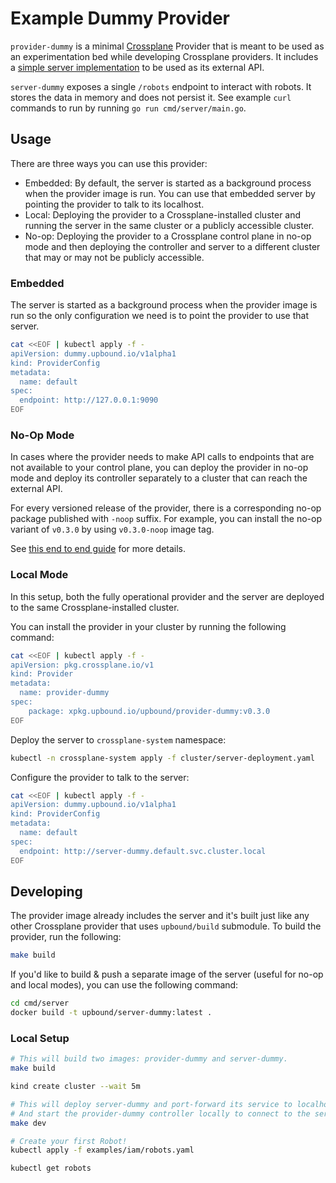 # Example Dummy Provider

`provider-dummy` is a minimal [Crossplane](https://crossplane.io/) Provider
that is meant to be used as an experimentation bed while developing Crossplane
providers. It includes a [simple server implementation](cmd/server/main.go) to
be used as its external API.

`server-dummy` exposes a single `/robots` endpoint to interact with robots. It
stores the data in memory and does not persist it. See example `curl` commands
to run by running `go run cmd/server/main.go`.

## Usage

There are three ways you can use this provider:
* Embedded: By default, the server is started as a background process when the
  provider image is run. You can use that embedded server by pointing the provider
  to talk to its localhost.
* Local: Deploying the provider to a Crossplane-installed cluster and running the server
  in the same cluster or a publicly accessible cluster.
* No-op: Deploying the provider to a Crossplane control plane in no-op mode and then
  deploying the controller and server to a different cluster that may or may not
  be publicly accessible.

### Embedded

The server is started as a background process when the provider image is run so
the only configuration we need is to point the provider to use that server.

```bash
cat <<EOF | kubectl apply -f -
apiVersion: dummy.upbound.io/v1alpha1
kind: ProviderConfig
metadata:
  name: default
spec:
  endpoint: http://127.0.0.1:9090
EOF
```

### No-Op Mode

In cases where the provider needs to make API calls to endpoints that are not
available to your control plane, you can deploy the provider in no-op mode and
deploy its controller separately to a cluster that can reach the external API.

For every versioned release of the provider, there is a corresponding no-op
package published with `-noop` suffix. For example, you can install the no-op
variant of `v0.3.0` by using `v0.3.0-noop` image tag.

See [this end to end guide](https://docs.upbound.io/knowledge-base/byoc/) for
more details.

### Local Mode

In this setup, both the fully operational provider and the server are deployed
to the same Crossplane-installed cluster.

You can install the provider in your cluster by running the following command:
```bash
cat <<EOF | kubectl apply -f -
apiVersion: pkg.crossplane.io/v1
kind: Provider
metadata:
  name: provider-dummy
spec:
    package: xpkg.upbound.io/upbound/provider-dummy:v0.3.0
EOF
```

Deploy the server to `crossplane-system` namespace:
```bash
kubectl -n crossplane-system apply -f cluster/server-deployment.yaml
```

Configure the provider to talk to the server:
```bash
cat <<EOF | kubectl apply -f -
apiVersion: dummy.upbound.io/v1alpha1
kind: ProviderConfig
metadata:
  name: default
spec:
  endpoint: http://server-dummy.default.svc.cluster.local
EOF
```

## Developing

The provider image already includes the server and it's built just like any other
Crossplane provider that uses `upbound/build` submodule. To build the provider,
run the following:
```bash
make build
```

If you'd like to build & push a separate image of the server (useful for no-op
and local modes), you can use the following command:
```bash
cd cmd/server
docker build -t upbound/server-dummy:latest .
```

### Local Setup

```bash
# This will build two images: provider-dummy and server-dummy.
make build
```

```bash
kind create cluster --wait 5m
```

```bash
# This will deploy server-dummy and port-forward its service to localhost:9090.
# And start the provider-dummy controller locally to connect to the server.
make dev
```

```bash
# Create your first Robot!
kubectl apply -f examples/iam/robots.yaml
```

```bash
kubectl get robots
```